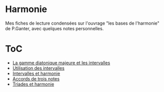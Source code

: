 # Harmonie

Mes fiches de lecture condensées sur l'ouvrage "les bases de l'harmonie" de P.Ganter,
avec quelques notes personnelles.


# ToC
- [La gamme diatonique majeure et les intervalles](01-Gamme-diatonique-majeure-et-intervalles.md)
- [Utilisation des intervalles](02-Utilisation-des-intervalles.md)
- [Intervalles et harmonie](03-Intervalles-et-harmonie.md)
- [Accords de trois notes](04-Accords-de-trois-notes.md)
- [Triades et harmonie](05-Triades-et-harmonie.md)
